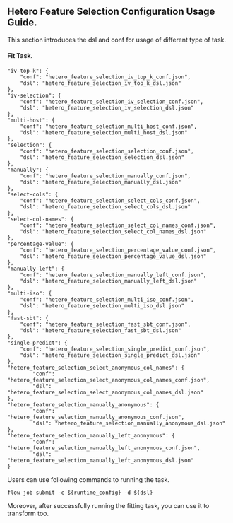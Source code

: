 ## Hetero Feature Selection Configuration Usage Guide.

This section introduces the dsl and conf for usage of different type of task.

#### Fit Task.

    "iv-top-k": {
        "conf": "hetero_feature_selection_iv_top_k_conf.json",
        "dsl": "hetero_feature_selection_iv_top_k_dsl.json"
    },
    "iv-selection": {
        "conf": "hetero_feature_selection_iv_selection_conf.json",
        "dsl": "hetero_feature_selection_iv_selection_dsl.json"
    },
    "multi-host": {
        "conf": "hetero_feature_selection_multi_host_conf.json",
        "dsl": "hetero_feature_selection_multi_host_dsl.json"
    },
    "selection": {
        "conf": "hetero_feature_selection_selection_conf.json",
        "dsl": "hetero_feature_selection_selection_dsl.json"
    },
    "manually": {
        "conf": "hetero_feature_selection_manually_conf.json",
        "dsl": "hetero_feature_selection_manually_dsl.json"
    },
    "select-cols": {
        "conf": "hetero_feature_selection_select_cols_conf.json",
        "dsl": "hetero_feature_selection_select_cols_dsl.json"
    },
    "select-col-names": {
        "conf": "hetero_feature_selection_select_col_names_conf.json",
        "dsl": "hetero_feature_selection_select_col_names_dsl.json"
    },
    "percentage-value": {
        "conf": "hetero_feature_selection_percentage_value_conf.json",
        "dsl": "hetero_feature_selection_percentage_value_dsl.json"
    },
    "manually-left": {
        "conf": "hetero_feature_selection_manually_left_conf.json",
        "dsl": "hetero_feature_selection_manually_left_dsl.json"
    },
    "multi-iso": {
        "conf": "hetero_feature_selection_multi_iso_conf.json",
        "dsl": "hetero_feature_selection_multi_iso_dsl.json"
    },
    "fast-sbt": {
        "conf": "hetero_feature_selection_fast_sbt_conf.json",
        "dsl": "hetero_feature_selection_fast_sbt_dsl.json"
    },
    "single-predict": {
        "conf": "hetero_feature_selection_single_predict_conf.json",
        "dsl": "hetero_feature_selection_single_predict_dsl.json"
    },
    "hetero_feature_selection_select_anonymous_col_names": {
            "conf": "hetero_feature_selection_select_anonymous_col_names_conf.json",
            "dsl": "hetero_feature_selection_select_anonymous_col_names_dsl.json"
    },
    "hetero_feature_selection_manually_anonymous": {
            "conf": "hetero_feature_selection_manually_anonymous_conf.json",
            "dsl": "hetero_feature_selection_manually_anonymous_dsl.json"
    },
    "hetero_feature_selection_manually_left_anonymous": {
            "conf": "hetero_feature_selection_manually_left_anonymous_conf.json",
            "dsl": "hetero_feature_selection_manually_left_anonymous_dsl.json"
    }
    
Users can use following commands to running the task.
    
    flow job submit -c ${runtime_config} -d ${dsl}

Moreover, after successfully running the fitting task, you can use it to transform too.